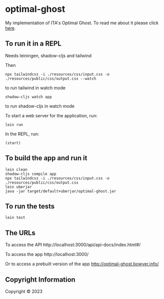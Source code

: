 # optimal-ghost

My implementation of ITA's Optimal Ghost. To read me about it please click
[here](https://www.bowyer.info/ita-optimal-ghost).


## To run it in a REPL

Needs leiningen, shadow-cljs and tailwind

Then

    npx tailwindcss -i ./resources/css/input.css -o ./resources/public/css/output.css --watch

to run tailwind in watch mode

    shadow-cljs watch app

to run shadow-cljs in watch mode


To start a web server for the application, run:

    lein run 


In the REPL, run:

    (start)


## To build the app and run it

    lein clean
    shadow-cljs compile app
    npx tailwindcss -i ./resources/css/input.css -o ./resources/public/css/output.css
    lein uberjar
    java -jar target/default+uberjar/optimal-ghost.jar


## To run the tests

    lein test


## The URLs

To access the API
http://localhost:3000/api/api-docs/index.html#/

To access the app
http://localhost:3000/


Or to access a prebuilt version of the app
http://optimal-ghost.bowyer.info/


## Copyright Information

Copyright © 2023
